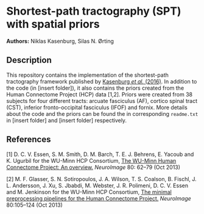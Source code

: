 # Shortest-path tractography (SPT) with spatial priors

**Authors:** Niklas Kasenburg, Silas N. Ørting

## Description

This repository contains the implementation of the shortest-path tractography framework published by [Kasenburg *et al.* (2016)](http://dx.doi.org/10.1016/j.neuroimage.2016.01.031). In addition to the code (in [insert folder]), it also contains the priors created from the Human Connectome Project (HCP) data [1,2]. Priors were created from 38 subjects for four different tracts: arcuate fasciculus (AF), cortico spinal tract (CST), inferior fronto-occipital fasciculus (IFOF) and fornix. More details about the code and the priors can be found the in corresponding `readme.txt` in [insert folder] and [insert folder] respectively.   

## References

[1] D. C. V. Essen, S. M. Smith, D. M. Barch, T. E. J. Behrens, E. Yacoub and K. Ugurbil for the WU-Minn HCP Consortium, [The WU-Minn Human Connectome Project: An overview.](http://dx.doi.org/10.1016/j.neuroimage.2013.05.041) *NeuroImage* 80: 62–79 (Oct 2013)

[2] M. F. Glasser, S. N. Sotiropoulos, J. A. Wilson, T. S. Coalson, B. Fischl, J. L. Andersson, J. Xu, S. Jbabdi, M. Webster, J. R. Polimeni, D. C. V. Essen and M. Jenkinson for the WU-Minn HCP Consortium, [The minimal preprocessing pipelines for the Human
Connectome Project.](http://dx.doi.org/10.1016/j.neuroimage.2013.04.127) *NeuroImage* 80:105–124 (Oct 2013)
